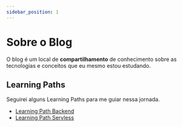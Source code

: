 ```yaml
---
sidebar_position: 1
---
```


# Sobre o Blog

O blog é um local de **compartilhamento** de conhecimento sobre as tecnologias e conceitos que eu mesmo estou estudando.

## Learning Paths

Seguirei alguns Learning Paths para me guiar nessa jornada.

- [Learning Path Backend](https://joelbrs.github.io/blog/learning-path/backend)
- [Learning Path Servless](https://joelbrs.github.io/blog/learning-path/servless)
